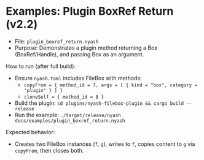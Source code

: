# Examples: Plugin BoxRef Return (v2.2)

- File: `plugin_boxref_return.nyash`
- Purpose: Demonstrates a plugin method returning a Box (BoxRef/Handle), and passing Box as an argument.

How to run (after full build):
- Ensure `nyash.toml` includes FileBox with methods:
  - `copyFrom = { method_id = 7, args = [ { kind = "box", category = "plugin" } ] }`
  - `cloneSelf = { method_id = 8 }`
- Build the plugin: `cd plugins/nyash-filebox-plugin && cargo build --release`
- Run the example: `./target/release/nyash docs/examples/plugin_boxref_return.nyash`

Expected behavior:
- Creates two FileBox instances (`f`, `g`), writes to `f`, copies content to `g` via `copyFrom`, then closes both.
